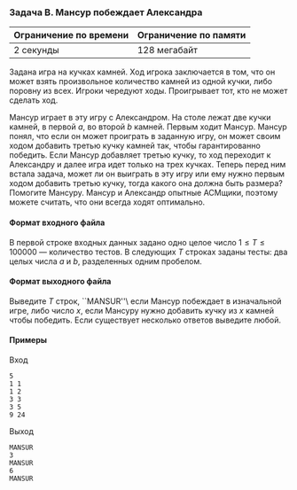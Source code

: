 

### Задача B. Мансур побеждает Александра

| Ограничение по времени      | Ограничение по памяти         |
|:----------------------------|:------------------------------|
|2 секунды|128 мегабайт|

Задана игра на кучках камней. Ход игрока заключается в том, что он может взять произвольное количество камней из одной кучки, либо поровну из всех. Игроки чередуют ходы. Проигрывает тот, кто не может сделать ход. 

Мансур играет в эту игру с Александром. На столе лежат две кучки камней, в первой $a$, во второй $b$ камней. Первым ходит Мансур. Мансур понял, что если он может проиграть в заданную игру, он может своим ходом добавить третью кучку камней так, чтобы гарантированно победить. Если Мансур добавляет третью кучку, то ход переходит к Александру и далее игра идет только на трех кучках. Теперь перед ним встала задача, может ли он выиграть в эту игру или ему нужно первым ходом добавить третью кучку, тогда какого она должна быть размера? Помогите Мансуру. Мансур и Александр опытные ACMщики, поэтому можете считать, что они всегда ходят оптимально.

#### Формат входного файла

В первой строке входных данных задано одно целое число $1 \le T \le 100000$ — количество тестов. В следующих $T$ строках заданы тесты: два целых числа $a$ и $b$, разделенных одним пробелом.


#### Формат выходного файла

Выведите $T$ строк, ``MANSUR''\ если Мансур побеждает в изначальной игре, либо число $x$, если Мансуру нужно добавить кучку из $x$ камней чтобы победить. Если существует несколько ответов выведите любой.

#### Примеры

Вход
```
5
1 1
1 2
3 3
3 5
9 24
```

Выход
```
MANSUR
3
MANSUR
6
MANSUR
```
